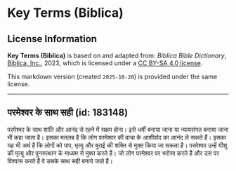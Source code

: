 # Key Terms (Biblica)

## License Information

**Key Terms (Biblica)** is based on and adapted from: _Biblica Bible Dictionary_, [Biblica, Inc.](https://www.biblica.com/), 2023, which is licensed under a [CC BY-SA 4.0 license](https://creativecommons.org/licenses/by-sa/4.0/legalcode.en).

This markdown version (created `2025-10-20`) is provided under the same license.



--------------------------------

## परमेश्‍वर के साथ सही (id: 183148)

परमेश्‍वर के साथ शांति और आनंद से रहने में सक्षम होना। इसे धर्मी बनाया जाना या न्यायसंगत बनाया जाना भी कहा जाता है। इसका मतलब है कि लोग परमेश्वर की वाचा के आशीर्वाद का आनंद ले सकते हैं। इसका यह भी अर्थ है कि लोगों को पाप, मृत्यु और बुराई की शक्ति से मुक्त किया जा सकता है। परमेश्‍वर उन्हें यीशु की मृत्यु और पुनरुत्थान के माध्यम से मुक्त करते हैं। जो लोग परमेश्‍वर पर भरोसा करते हैं और उस पर विश्वास करते हैं वे उसके साथ सही बनाये जाते हैं।


